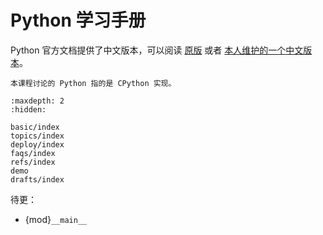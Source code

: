 # Python 学习手册

Python 官方文档提供了中文版本，可以阅读 [原版](https://docs.python.org/zh-cn/3/) 或者 [本人维护的一个中文版本](https://daobook.github.io/cpython)。

```{hint}
本课程讨论的 Python 指的是 CPython 实现。
```


```{toctree}
:maxdepth: 2
:hidden:

basic/index
topics/index
deploy/index
faqs/index
refs/index
demo
drafts/index
```

待更：

- {mod}`__main__`


